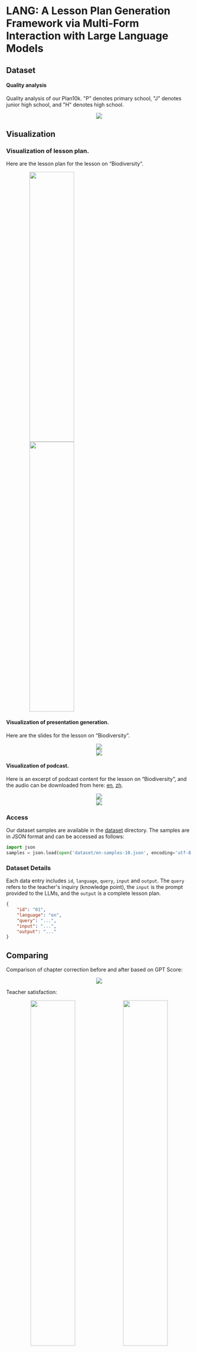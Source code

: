 # LANG: A Lesson Plan Generation Framework via Multi-Form Interaction with Large Language Models

## Dataset

#### Quality analysis

Quality analysis of our Plan10k. "P" denotes primary school, "J" denotes junior high school, and "H" denotes high school.

<div style="text-align: center;">
  <img src="imgs/plan10k.png">
</div>

## Visualization
### Visualization of lesson plan.
Here are the lesson plan for the lesson on “Biodiversity”.
<div style="text-align: center;">
  <img src="imgs/plan en.png" width="49%" style="display: flex" height="732px">
  <img src="imgs/plan zh.png" width="49%" style="display: flex" height="732px">
</div>


#### Visualization of presentation generation.
Here are the slides for the lesson on “Biodiversity”.

<div style="text-align: center;">
  <img src="imgs/ppt en.png">
</div>
<div style="text-align: center;">
  <img src="imgs/ppt zh.png">
</div>


#### Visualization of podcast.
Here is an excerpt of podcast content for the lesson on “Biodiversity”, and the audio can be downloaded from here: [en](files/podcast%20en.wav?raw=True), [zh](files/podcast%20zh.wav?raw=True).

<div style="text-align: center;">
  <img src="imgs/podcast en.png">
</div>

<div style="text-align: center;">
  <img src="imgs/podcast zh.png">
</div>

### Access

Our dataset samples are available in the [dataset](dataset) directory. The samples are in JSON format and can be accessed as follows:

```python
import json
samples = json.load(open('dataset/en-samples-10.json', encoding='utf-8'))
```

### Dataset Details

Each data entry includes `id`, `language`, `query`, `input` and `output`. The `query` refers to the teacher's inquiry (knowledge point), the `input` is the prompt provided to the LLMs, and the `output` is a complete lesson plan.

```json
{
    "id": "01",
    "language": "en",
    "query": "...",
    "input": "...",
    "output": "..."
}
```

## Comparing

Comparison of chapter correction before and after based on GPT Score:

<div style="text-align: center;">
  <img src="imgs/comparing.png">
</div>

Teacher satisfaction:

<div style="text-align: center;">
  <img src="imgs/human score on en.png" width=49%>
  <img src="imgs/human score on zh.png" width=49%>
</div>

## Demo
The following is a complete set of lesson plan, presentation, and podcast.

||en|zh|
|:-----|:-----:|:-----:|
|plan|[view](files/plan%20en.pdf)|[view](files/plan%20zh.pdf)|
|presentation|[view](files/ppt%20en.pdf)|[view](files/ppt%20zh.pdf)|
|podcast|[download](files/podcast%20en.wav?raw=True)|[download](files/podcast%20zh.wav?raw=True)|
